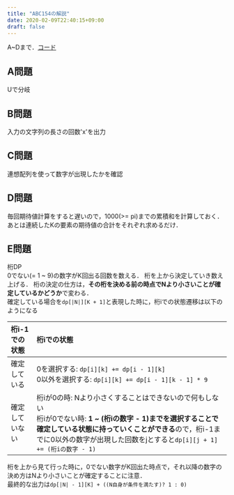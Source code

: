 ```yaml
---
title: "ABC154の解説"
date: 2020-02-09T22:40:15+09:00
draft: false
---
```


A~Dまで．[コード](https://github.com/t45k/kyopuro/tree/master/abc154)

## A問題
Uで分岐

## B問題
入力の文字列の長さの回数'x'を出力

## C問題
連想配列を使って数字が出現したかを確認

## D問題
毎回期待値計算をすると遅いので，1000(>= pi)までの累積和を計算しておく．
あとは連続したKの要素の期待値の合計をそれぞれ求めるだけ．

## E問題
桁DP<br>
0でない(= 1 ~ 9)の数字がK回出る回数を数える．
桁を上から決定していき数え上げる．
桁の決定の仕方は，**その桁を決める前の時点でNより小さいことが確定しているかどうか**で変わる．<br>
確定している場合を`dp[|N|][K + 1]`と表現した時に，桁iでの状態遷移は以下のようになる

|桁i-1での状態|桁iでの状態|
|:--|:--|
|確定している|0を選択する: `dp[i][k] += dp[i - 1][k]`<br>0以外を選択する: `dp[i][k] += dp[i - 1][k - 1] * 9`|
|確定していない|桁iが0の時: Nより小さくすることはできないので何もしない<br>桁iが0でない時: **1 ~ (桁iの数字 - 1)までを選択することで確定している状態に持っていくことができる**ので，桁i-1までに0以外の数字が出現した回数をjとすると`dp[i][j + 1] += (桁iの数字 - 1)`|

桁を上から見て行った時に，0でない数字がK回出た時点で，それ以降の数字の決め方はNより小さいことが確定することに注意．<br>
最終的な出力は`dp[|N| - 1][K] + ((N自身が条件を満たす)? 1 : 0)`
